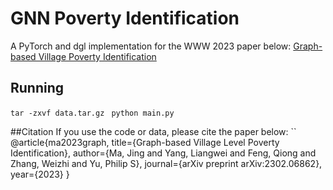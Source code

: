 # GNN Poverty Identification

A PyTorch and dgl implementation for the WWW 2023 paper below:
[Graph-based Village Poverty Identification](https://arxiv.org/pdf/2302.06862.pdf)

## Running
``tar -zxvf data.tar.gz ``
``python main.py ``

##Citation
If you use the code or data, please cite the paper below:
``
@article{ma2023graph,
  title={Graph-based Village Level Poverty Identification},
  author={Ma, Jing and Yang, Liangwei and Feng, Qiong and Zhang, Weizhi and Yu, Philip S},
  journal={arXiv preprint arXiv:2302.06862},
  year={2023}
}
```

